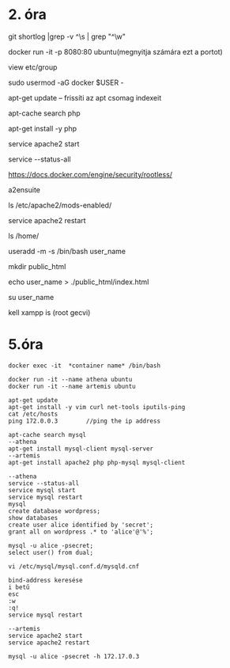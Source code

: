 # 2. óra

git shortlog |grep -v ^\s | grep "^\w"

docker run -it -p 8080:80 ubuntu(megnyitja számára ezt a portot)

view etc/group

sudo usermod -aG docker $USER - 

apt-get update – frissíti az apt csomag indexeit

apt-cache search php

apt-get install -y php

service apache2 start

service --status-all

https://docs.docker.com/engine/security/rootless/

a2ensuite 

ls /etc/apache2/mods-enabled/

service apache2 restart

ls /home/

useradd -m -s /bin/bash user_name

mkdir public_html

echo user_name > ./public_html/index.html

su user_name

kell xampp is (root gecvi)

# 5.óra
`docker exec -it  *container name* /bin/bash`

```console
docker run -it --name athena ubuntu
docker run -it --name artemis ubuntu

apt-get update
apt-get install -y vim curl net-tools iputils-ping
cat /etc/hosts
ping 172.0.0.3        //ping the ip address

apt-cache search mysql
--athena
apt-get install mysql-client mysql-server
--artemis
apt-get install apache2 php php-mysql mysql-client

--athena
service --status-all
service mysql start
service mysql restart
mysql
create database wordpress;
show databases
create user alice identified by 'secret';
grant all on wordpress .* to 'alice'@'%';

mysql -u alice -psecret;
select user() from dual;

vi /etc/mysql/mysql.conf.d/mysqld.cnf

bind-address keresése
i betű
esc
:w
:q!
service mysql restart

--artemis
service apache2 start
service apache2 restart

mysql -u alice -psecret -h 172.17.0.3
```
